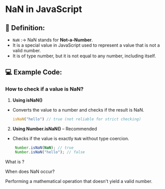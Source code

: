 
# NaN in JavaScript


## 🧠 Definition:


- `NaN` :->  NaN stands for **Not-a-Number**.
- It is a special value in JavaScript used to represent a value that is not a valid number.
- It is of type number, but it is not equal to any number, including itself.



## 💻 Example Code:


### How to check if a value is NaN?

1. **Using isNaN()** 

- Converts the value to a number and checks if the result is NaN.
   ```js
   isNaN("hello") // true (not reliable for strict checking)
   ```

2. **Using Number.isNaN()** – Recommended 

- Checks if the value is exactly `NaN` without type coercion.
   ```js
    Number.isNaN(NaN); // true
    Number.isNaN("hello"); // false
   ```








What is ?





When does NaN occur?

Performing a mathematical operation that doesn't yield a valid number.